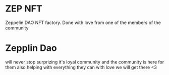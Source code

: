 # ZEP NFT
Zeppelin DAO NFT factory. Done with love from one of the members of the community 
# Zepplin Dao
will never stop surprizing it's loyal community and the community is here for them also helping with everything they can with love we will get there <3
